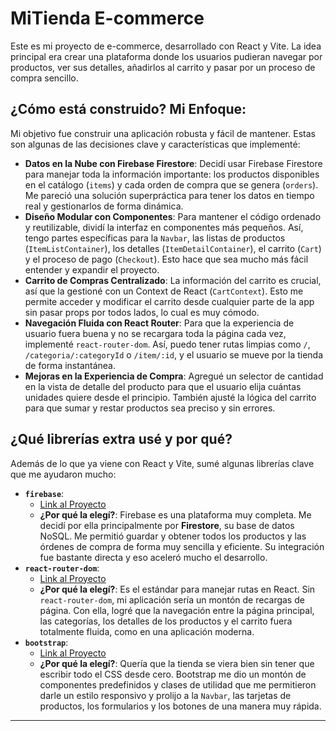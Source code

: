 # MiTienda E-commerce

Este es mi proyecto de e-commerce, desarrollado con React y Vite. La idea principal era crear una plataforma donde los usuarios pudieran navegar por productos, ver sus detalles, añadirlos al carrito y pasar por un proceso de compra sencillo.

## ¿Cómo está construido? Mi Enfoque:

Mi objetivo fue construir una aplicación robusta y fácil de mantener. Estas son algunas de las decisiones clave y características que implementé:

- **Datos en la Nube con Firebase Firestore**: Decidí usar Firebase Firestore para manejar toda la información importante: los productos disponibles en el catálogo (`items`) y cada orden de compra que se genera (`orders`). Me pareció una solución superpráctica para tener los datos en tiempo real y gestionarlos de forma dinámica.
- **Diseño Modular con Componentes**: Para mantener el código ordenado y reutilizable, dividí la interfaz en componentes más pequeños. Así, tengo partes específicas para la `Navbar`, las listas de productos (`ItemListContainer`), los detalles (`ItemDetailContainer`), el carrito (`Cart`) y el proceso de pago (`Checkout`). Esto hace que sea mucho más fácil entender y expandir el proyecto.
- **Carrito de Compras Centralizado**: La información del carrito es crucial, así que la gestioné con un Context de React (`CartContext`). Esto me permite acceder y modificar el carrito desde cualquier parte de la app sin pasar props por todos lados, lo cual es muy cómodo.
- **Navegación Fluida con React Router**: Para que la experiencia de usuario fuera buena y no se recargara toda la página cada vez, implementé `react-router-dom`. Así, puedo tener rutas limpias como `/`, `/categoria/:categoryId` o `/item/:id`, y el usuario se mueve por la tienda de forma instantánea.
- **Mejoras en la Experiencia de Compra**: Agregué un selector de cantidad en la vista de detalle del producto para que el usuario elija cuántas unidades quiere desde el principio. También ajusté la lógica del carrito para que sumar y restar productos sea preciso y sin errores.

## ¿Qué librerías extra usé y por qué?

Además de lo que ya viene con React y Vite, sumé algunas librerías clave que me ayudaron mucho:

- **`firebase`**:
  - [Link al Proyecto](https://firebase.google.com/docs/web/setup)
  - **¿Por qué la elegí?**: Firebase es una plataforma muy completa. Me decidí por ella principalmente por **Firestore**, su base de datos NoSQL. Me permitió guardar y obtener todos los productos y las órdenes de compra de forma muy sencilla y eficiente. Su integración fue bastante directa y eso aceleró mucho el desarrollo.
- **`react-router-dom`**:
  - [Link al Proyecto](https://reactrouter.com/web/guides/quick-start)
  - **¿Por qué la elegí?**: Es el estándar para manejar rutas en React. Sin `react-router-dom`, mi aplicación sería un montón de recargas de página. Con ella, logré que la navegación entre la página principal, las categorías, los detalles de los productos y el carrito fuera totalmente fluida, como en una aplicación moderna.
- **`bootstrap`**:
  - [Link al Proyecto](https://getbootstrap.com/)
  - **¿Por qué la elegí?**: Quería que la tienda se viera bien sin tener que escribir todo el CSS desde cero. Bootstrap me dio un montón de componentes predefinidos y clases de utilidad que me permitieron darle un estilo responsivo y prolijo a la `Navbar`, las tarjetas de productos, los formularios y los botones de una manera muy rápida.

---
